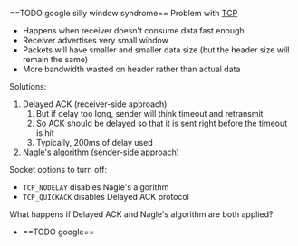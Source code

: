 ==TODO google silly window syndrome==
Problem with [TCP](TCP/TCP.md)

- Happens when receiver doesn't consume data fast enough
- Receiver advertises very small window
- Packets will have smaller and smaller data size (but the header size will remain the same)
- More bandwidth wasted on header rather than actual data

Solutions:
1. Delayed ACK (receiver-side approach)
	1. But if delay too long, sender will think timeout and retransmit
	2. So ACK should be delayed so that it is sent right before the timeout is hit
	3. Typically, 200ms of delay used
2. [Nagle's algorithm](Nagle's%20algorithm.md) (sender-side approach)

Socket options to turn off:
- `TCP_NODELAY` disables Nagle's algorithm
- `TCP_QUICKACK` disables Delayed ACK protocol

What happens if Delayed ACK and Nagle's algorithm are both applied?
- ==TODO google==